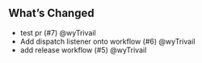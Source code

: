 ## What’s Changed

* test pr (#7) @wyTrivail
* Add dispatch listener onto workflow (#6) @wyTrivail
* add release workflow (#5) @wyTrivail

